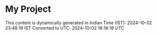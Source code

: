 # My Project

This content is dynamically generated in Indian Time (IST): 2024-10-02 23:48:18 IST
Converted to UTC: 2024-10-02 18:18:18 UTC
